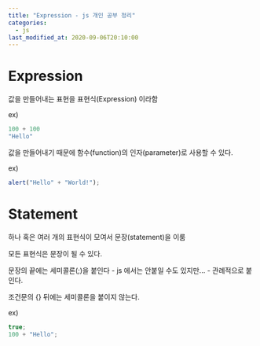 ```yaml
---
title: "Expression - js 개인 공부 정리"
categories: 
  - js
last_modified_at: 2020-09-06T20:10:00
---
```


# Expression

값을 만들어내는 표현을 표현식(Expression) 이라함

ex)  
```js
100 + 100  
"Hello"  
```


값을 만들어내기 때문에 함수(function)의 인자(parameter)로 사용할 수 있다.

ex)  
```js
alert("Hello" + "World!");  
```

# Statement

하나 혹은 여러 개의 표현식이 모여서 문장(statement)을 이룸

모든 표현식은 문장이 될 수 있다.

문장의 끝에는 세미콜론(;)을 붙인다 - js 에서는 안붙일 수도 있지만... - 관례적으로 붙인다.

조건문의 {} 뒤에는 세미콜론을 붙이지 않는다.

ex)  
```js
true;  
100 + "Hello";
```
